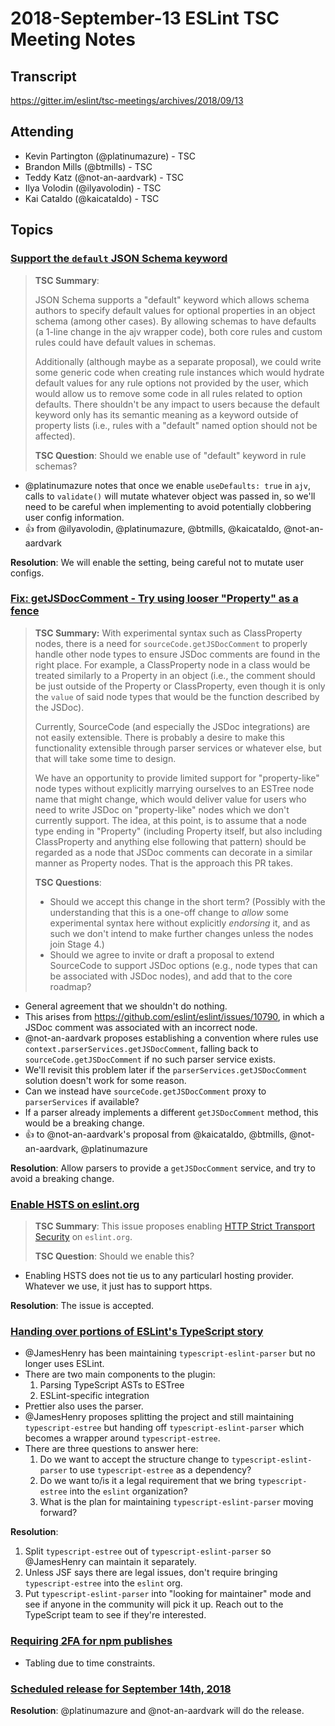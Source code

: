 # 2018-September-13 ESLint TSC Meeting Notes

## Transcript

https://gitter.im/eslint/tsc-meetings/archives/2018/09/13

## Attending

* Kevin Partington (@platinumazure) - TSC
* Brandon Mills (@btmills) - TSC
* Teddy Katz (@not-an-aardvark) - TSC
* Ilya Volodin (@ilyavolodin) - TSC
* Kai Cataldo (@kaicataldo) - TSC

## Topics

### [Support the `default` JSON Schema keyword](https://github.com/eslint/eslint/issues/9929)

> **TSC Summary**:
>
> JSON Schema supports a "default" keyword which allows schema authors to specify default values for optional properties in an object schema (among other cases). By allowing schemas to have defaults (a 1-line change in the ajv wrapper code), both core rules and custom rules could have default values in schemas.
>
> Additionally (although maybe as a separate proposal), we could write some generic code when creating rule instances which would hydrate default values for any rule options not provided by the user, which would allow us to remove some code in all rules related to option defaults. There shouldn't be any impact to users because the default keyword only has its semantic meaning as a keyword outside of property lists (i.e., rules with a "default" named option should not be affected).
>
> **TSC Question**: Should we enable use of "default" keyword in rule schemas?

* @platinumazure notes that once we enable `useDefaults: true` in `ajv`, calls to `validate()` will mutate whatever object was passed in, so we'll need to be careful when implementing to avoid potentially clobbering user config information.
* :+1: from @ilyavolodin, @platinumazure, @btmills, @kaicataldo, @not-an-aardvark

**Resolution**: We will enable the setting, being careful not to mutate user configs.

### [Fix: getJSDocComment - Try using looser "Property" as a fence](https://github.com/eslint/eslint/pull/10792)

> **TSC Summary:** With experimental syntax such as ClassProperty nodes, there is a need for `sourceCode.getJSDocComment` to properly handle other node types to ensure JSDoc comments are found in the right place. For example, a ClassProperty node in a class would be treated similarly to a Property in an object (i.e., the comment should be just outside of the Property or ClassProperty, even though it is only the `value` of said node types that would be the function described by the JSDoc).
>
> Currently, SourceCode (and especially the JSDoc integrations) are not easily extensible. There is probably a desire to make this functionality extensible through parser services or whatever else, but that will take some time to design.
>
> We have an opportunity to provide limited support for "property-like" node types without explicitly marrying ourselves to an ESTree node name that might change, which would deliver value for users who need to write JSDoc on "property-like" nodes which we don't currently support. The idea, at this point, is to assume that a node type ending in "Property" (including Property itself, but also including ClassProperty and anything else following that pattern) should be regarded as a node that JSDoc comments can decorate in a similar manner as Property nodes. That is the approach this PR takes.
>
> **TSC Questions**:
>
> * Should we accept this change in the short term? (Possibly with the understanding that this is a one-off change to *allow* some experimental syntax here without explicitly *endorsing* it, and as such we don't intend to make further changes unless the nodes join Stage 4.)
> * Should we agree to invite or draft a proposal to extend SourceCode to support JSDoc options (e.g., node types that can be associated with JSDoc nodes), and add that to the core roadmap?

* General agreement that we shouldn't do nothing.
* This arises from https://github.com/eslint/eslint/issues/10790, in which a JSDoc comment was associated with an incorrect node.
* @not-an-aardvark proposes establishing a convention where rules use `context.parserServices.getJSDocComment`, falling back to `sourceCode.getJSDocComment` if no such parser service exists.
* We'll revisit this problem later if the `parserServices.getJSDocComment` solution doesn't work for some reason.
* Can we instead have `sourceCode.getJSDocComment` proxy to `parserServices` if available?
* If a parser already implements a different `getJSDocComment` method, this would be a breaking change.
* :+1: to @not-an-aardvark's proposal from @kaicataldo, @btmills, @not-an-aardvark, @platinumazure

**Resolution**: Allow parsers to provide a `getJSDocComment` service, and try to avoid a breaking change.

### [Enable HSTS on eslint.org](https://github.com/eslint/eslint.github.io/issues/503)

> **TSC Summary**: This issue proposes enabling [HTTP Strict Transport Security](https://en.wikipedia.org/wiki/HTTP_Strict_Transport_Security) on `eslint.org`.
>
> **TSC Question**: Should we enable this?

* Enabling HSTS does not tie us to any particularl hosting provider. Whatever we use, it just has to support https.

**Resolution**: The issue is accepted.

### [Handing over portions of ESLint's TypeScript story](https://github.com/eslint/tsc-meetings/issues/99#issuecomment-420775860)

* @JamesHenry has been maintaining `typescript-eslint-parser` but no longer uses ESLint.
* There are two main components to the plugin:
  1. Parsing TypeScript ASTs to ESTree
  1. ESLint-specific integration
* Prettier also uses the parser.
* @JamesHenry proposes splitting the project and still maintaining `typescript-estree` but handing off `typescript-eslint-parser` which becomes a wrapper around `typescript-estree`.
* There are three questions to answer here:
  1. Do we want to accept the structure change to `typescript-eslint-parser` to use `typescript-estree` as a dependency?
  1. Do we want to/is it a legal requirement that we bring `typescript-estree` into the `eslint` organization?
  1. What is the plan for maintaining `typescript-eslint-parser` moving forward?

**Resolution**:

1. Split `typescript-estree` out of `typescript-eslint-parser` so @JamesHenry can maintain it separately.
1. Unless JSF says there are legal issues, don't require bringing `typescript-estree` into the `eslint` org.
1. Put `typescript-eslint-parser` into "looking for maintainer" mode and see if anyone in the community will pick it up. Reach out to the TypeScript team to see if they're interested.

### [Requiring 2FA for npm publishes](https://github.com/eslint/eslint/issues/10631)

* Tabling due to time constraints.

### [Scheduled release for September 14th, 2018](https://github.com/eslint/eslint/issues/10832)

**Resolution**: @platinumazure and @not-an-aardvark will do the release.
